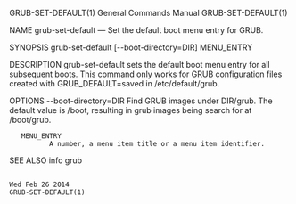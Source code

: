 GRUB-SET-DEFAULT(1)                                                                        General Commands Manual                                                                        GRUB-SET-DEFAULT(1)



NAME
       grub-set-default — Set the default boot menu entry for GRUB.


SYNOPSIS
       grub-set-default [--boot-directory=DIR] MENU_ENTRY


DESCRIPTION
       grub-set-default sets the default boot menu entry for all subsequent boots.  This command only works for GRUB configuration files created with GRUB_DEFAULT=saved in /etc/default/grub.


OPTIONS
       --boot-directory=DIR
              Find GRUB images under DIR/grub.  The default value is /boot, resulting in grub images being search for at /boot/grub.


       MENU_ENTRY
              A number, a menu item title or a menu item identifier.


SEE ALSO
       info grub



                                                                                               Wed Feb 26 2014                                                                            GRUB-SET-DEFAULT(1)
